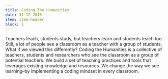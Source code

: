 ```yaml
---
title: Coding The Humanities
date: 31-12-2015
item: item-header
block: 1
---
```

Teachers teach, students study, but teachers learn and students teach too. Still, a lot of people see a classroom as a teacher with a group of students. What if we viewed this differently? Coding the Humanities is a collective of teachers, students and researchers who see the classroom as a group of potential teachers. We build a set of teaching practices and tools that leverages existing knowledge and resources. We change the way we see learning–by implementing a coding mindset in every classroom. 